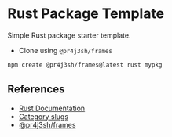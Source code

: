 # Rust Package Template

Simple Rust package starter template.

- Clone using `@pr4j3sh/frames`

```bash
npm create @pr4j3sh/frames@latest rust mypkg
```

## References

- [Rust Documentation](https://www.rust-lang.org/learn/get-started)
- [Category slugs](https://crates.io/category_slugs)
- [@pr4j3sh/frames](https://github.com/pr4j3sh/frames)
